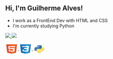 ## Hi, I'm Guilherme Alves!

- I work as a FrontEnd Dev with HTML and CSS
- I'm currently studying Python

<div>
 <a href="https://github.com/galvsre">
 <img height="180em" src="https://github-readme-stats.vercel.app/api?username=galvsre&show_icons=true&theme=radical&include_all_commits=true&count_private=true"/>
 <img height="180em" src="https://github-readme-stats.vercel.app/api/top-langs/?username=galvsre&layout=compact&langs_count=7&theme=radical"/>
</div>
<div style="display: inline_block"><br>
 <img align="center" alt="HTML" height="30" width="40" src="https://raw.githubusercontent.com/devicons/devicon/master/icons/html5/html5-original.svg">
 <img align="center" alt="CSS" height="30" width="40" src="https://raw.githubusercontent.com/devicons/devicon/master/icons/css3/css3-original.svg">
 <img align="center" alt="Python" height="30" width="40" src="https://raw.githubusercontent.com/devicons/devicon/master/icons/python/python-original.svg">
 
 ##
